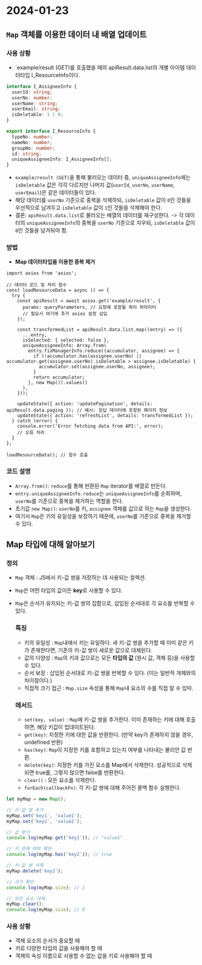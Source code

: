 # 2024-01-23
## `Map` 객체를 이용한 데이터 내 배열 업데이트
### 사용 상황
- `example/result (GET)를 호출했을 때의 apiResult.data.list의 개별 아이템 데이터타입 I_ResourceInfo이다.
```ts
interface I_AssigneeInfo {
  userId: string;
  userNo: number;
  userName: string;
  userEmail: string;
  isDeletable: 1 | 0;
}

export interface I_ResourceInfo {
  typeNo: number;
  nameNo: number;
  groupNo: number;
  id: string;
  uniqueAssigneeInfo: I_AssigneeInfo[];
}

```
 - `example/result (GET)`을 통해 불러오는 데이터 중, `uniqueAssigneeInfo`에는 `isDeletable` 값은 각각 다르지만 나머지 값(`userId`, `userNo`, `userName`, `userEmail`)은 같은 데이터들이 있다.
- 해당 데이터를 `userNo` 기준으로 중복을 삭제하되, `isDeletable` 값이 `0`인 것들을 우선적으로 남겨두고 `isDeletable` 값이 `1`인 것들을 삭제해야 한다.
- 결론: `apiResult.data.list`로 불러오는 배열의 데이터를 재구성한다. -> 각 데이터의 `uniqueAssigneeInfo`의 중복을 `userNo` 기준으로 지우되, `isDeletable` 값이 `0`인 것들을 남겨둬야 함.


### 방법
- **Map 데이터타입을 이용한 중복 제거**
```tsx
import axios from 'axios';

// 데이터 로드 및 처리 함수
const loadResourceData = async () => {
  try {
    const apiResult = await axios.get('example/result', {
      params: queryParameters, // 요청에 포함될 쿼리 파라미터
      // 필요시 여기에 추가 axios 설정 삽입
    });

    const transformedList = apiResult.data.list.map((entry) => ({
      ...entry,
      isSelected: { selected: false },
      uniqueAssigneeInfo: Array.from(
        entry.fixManagerInfo.reduce((accumulator, assignee) => {
          if (!accumulator.has(assignee.userNo) || accumulator.get(assignee.userNo).isDeletable > assignee.isDeletable) {
            accumulator.set(assignee.userNo, assignee);
          }
          return accumulator;
        }, new Map()).values()
      ),
    }));

    updateState({ action: 'updatePagination', details: apiResult.data.paging }); // 예시: 응답 데이터에 포함된 페이지 정보
    updateState({ action: 'refreshList', details: transformedList });
  } catch (error) {
    console.error('Error fetching data from API:', error);
    // 오류 처리
  }
};

loadResourceData(); // 함수 호출
```

### 코드 설명
- `Array.from()`: `reduce`를 통해 반환된 `Map` iterator를 배열로 만든다.
- `entry.uniqueAssigneeInfo.reduce`는 `uniqueAssigneeInfo`를 순회하며, `userNo`를 기준으로 중복을 제거하는 역할을 한다.
- 초기값 `new Map()`: `userNo`를 키, `assignee` 객체를 값으로 하는 `Map`을 생성한다.
- 여기서 `Map`은 키의 유일성을 보장하기 때문에, `userNo`를 기준으로 중복을 제거할 수 있다.


## Map 타입에 대해 알아보기
### 정의
- `Map` 객체 : JS에서 키-값 쌍을 저장하는 데 사용되는 컬렉션.
- `Map`은 어떤 타입의 값이든 **key**로 사용할 수 있다.
- `Map`은 순서가 유지되는 키-값 쌍의 집합으로, 삽입된 순서대로 각 요소를 반복할 수 있다.

  ### 특징
  - 키의 유일성 : `Map`내에서 키는 유일하다. 새 키-값 쌍을 추가할 때 이미 같은 키가 존재한다면, 기존의 키-값 쌍이 새로운 값으로 대체된다.
  - 값의 다양성 : `Map`의 키과 값으로는 모든 **타입의 값** (원시 값, 객체 등)을 사용할 수 있다.
  - 순서 보장 : 삽입된 순서대로 키-값 쌍을 반복할 수 있다. (이는 일반적 개체와의 차이점이다.)
  - 직접적 크기 접근 : `Map.size` 속성을 통해 `Map`내 요소의 수를 직접 알 수 있따.
 
  ### 메서드
  - `set(key, value)` : `Map`에 키-값 쌍을 추가한다. 이미 존재하는 키에 대해 호출하면, 해당 키값이 업데이트된다.
  - `get(key)`: 지정한 키에 대한 값을 반환한다. (만약 key가 존재하지 않을 경우, undefined 반환)
  - `has(key)`: `Map`이 지정한 키를 포함하고 있는지 여부를 나타내는 불리언 값 반환.
  - `delete(key)`: 지정한 키를 가진 요소를 Map에서 삭제한다. 성공적으로 삭제되면 true를, 그렇지 않으면 false를 반환한다.
  - `clear()` : 모든 요소를 삭제한다.
  - `forEach(callbackFn)`: 각 키-값 쌍에 대해 주어진 콜백 함수 실행한다.
 ```js
let myMap = new Map();

// 키-값 쌍 추가
myMap.set('key1', 'value1');
myMap.set('key2', 'value2');

// 값 얻기
console.log(myMap.get('key1')); // "value1"

// 키 존재 여부 확인
console.log(myMap.has('key2')); // true

// 키-값 쌍 삭제
myMap.delete('key2');

// 크기 확인
console.log(myMap.size); // 1

// 모든 요소 삭제
myMap.clear();
console.log(myMap.size); // 0
```

### 사용 상황
- 객체 요소의 순서가 중요할 때
- 키로 다양한 타입의 값을 사용해야 할 때
- 객체의 속성 이름으로 사용할 수 없는 값을 키로 사용해야 할 때

